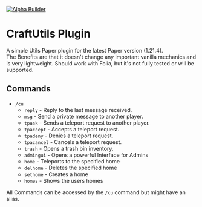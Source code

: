 [![Alpha Builder](https://github.com/Craftefix/CraftUtils/actions/workflows/build.yml/badge.svg?branch=alpha-releases)](https://github.com/Craftefix/CraftUtils/actions/workflows/build.yml)

# CraftUtils Plugin

A simple Utils Paper plugin for the latest Paper version (1.21.4).  
The Benefits are that it doesn't change any important vanilla mechanics and is very lightweight.
Should work with Folia, but it's not fully tested or will be supported.
## Commands
- `/cu`
  - `reply` - Reply to the last message received.
  - `msg` - Send a private message to another player.
  - `tpask` - Sends a teleport request to another player.
  - `tpaccept` - Accepts a teleport request.
  - `tpadeny` - Denies a teleport request.
  - `tpacancel` - Cancels a teleport request.
  - `trash` - Opens a trash bin inventory.
  - `admingui` - Opens a powerful Interface for Admins
  - `home` - Teleports to the specified home
  - `delhome` - Deletes the specified home
  - `sethome` - Creates a home
  - `homes` - Shows the users homes

All Commands can be accessed by the `/cu` command but might have an alias.
